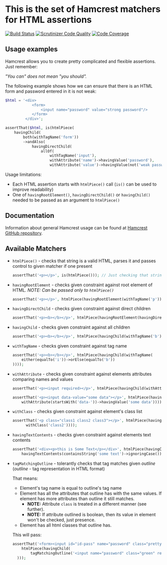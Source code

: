 This is the set of Hamcrest matchers for HTML assertions
========================================================
[![Build Status](https://github.com/wmde/hamcrest-html-matchers/actions/workflows/php.yml/badge.svg)](https://github.com/wmde/hamcrest-html-matchers/actions/workflows/php.yml)
[![Scrutinizer Code Quality](https://scrutinizer-ci.com/g/wmde/hamcrest-html-matchers/badges/quality-score.png?b=master)](https://scrutinizer-ci.com/g/wmde/hamcrest-html-matchers/?branch=master)
[![Code Coverage](https://scrutinizer-ci.com/g/wmde/hamcrest-html-matchers/badges/coverage.png?b=master)](https://scrutinizer-ci.com/g/wmde/hamcrest-html-matchers/?branch=master)

Usage examples
--------------
Hamcrest allows you to create pretty complicated and flexible assertions. Just remember:

*"You can" does not mean "you should".*


The following example shows how we can ensure that there is an HTML form and password entered in it is not weak: 

```php
$html = '<div>
            <form>
                <input name="password" value="strong password"/>
            </form>
         </div>';

assertThat($html, is(htmlPiece(
    havingChild(
        both(withTagName('form'))
        ->andAlso(
            havingDirectChild(
                allOf(
                    withTagName('input'),
                    withAttribute('name')->havingValue('password'),
                    withAttribute('value')->havingValue(not('weak password')))))))));
```
Usage limitations:
  * Each HTML assertion starts with `htmlPiece()` call (`is()` can be used to improve readability)
  * One of `havingRootElement()`, `havingDirectChild()` or `havingChild()` needed to be passed as an argument to `htmlPiece()`

Documentation
-------------
Information about general Hamcrest usage can be found at [Hamcrest GitHub repository](https://github.com/hamcrest/hamcrest-php).


Available Matchers
------------------
* `htmlPiece()` - checks that string is a valid HTML, parses it and passes control to given matcher if one present
    ```php
    assertThat('<p></p>', is(htmlPiece())); // Just checking that string is a valid piece of HTML
    ```
* `havingRootElement` - checks given constraint against root element of HTML. *NOTE: Can be passed only to `htmlPiece()`*
    ```php
    assertThat('<p></p>', htmlPiece(havingRootElement(withTagName('p'))));
    ```

* `havingDirectChild` - checks given constraint against direct children 
    ```php
    assertThat('<p><b></b></p>', htmlPiece(havingRootElement(havingDirectChild(withTagName('b')))));
    ```

* `havingChild` - checks given constraint against all children 
    ```php
    assertThat('<p><b></b></p>', htmlPiece(havingChild(withTagName('b'))));
    ```

* `withTagName` - checks given constraint against tag name
    ```php
    assertThat('<p><b></b></p>', htmlPiece(havingChild(withTagName(
        either(equalTo('i'))->orElse(equalTo('b'))
    ))));
    ```

* `withAttribute` - checks given constraint against elements attributes comparing names and values
    ```php
    assertThat('<p><input required></p>', htmlPiece(havingChild(withAttribute('required'))));
    ```
    ```php
    assertThat('<p><input data-value="some data"></p>', htmlPiece(havingChild(
        withAttribute(startsWith('data-'))->havingValue('some data'))));
    ```
    
* `withClass` - checks given constraint against element's class list
  ```php
  assertThat('<p class="class1 class2 class3"></p>', htmlPiece(havingChild(
        withClass('class2'))));
  ```

* `havingTextContents` - checks given constraint against elements text contents
    ```php
    assertThat('<div><p>this is Some Text</p></div>', htmlPiece(havingChild(
        havingTextContents(containsString('some text')->ignoringCase()))));
    ```

* `tagMatchingOutline` - tolerantly checks that tag matches given *outline* (*outline* - tag representation in HTML format)

  That means:
    * Element's tag name is equal to outline's tag name
    * Element has all the attributes that outline has with the same values. If element has more attributes than outline it still matches. 
      * **NOTE:** Attribute `class` is treated in a different manner (see further). 
      * **NOTE:** If attribute outlined is boolean, then its value in element won't be checked, just presence.
    * Element has all html classes that outline has.
    
  This will pass:
  ```php
  assertThat('<form><input id="id-pass" name="password" class="pretty green" required="required"></form>', 
      htmlPiece(havingChild(
          tagMatchingOutline('<input name="password" class="green" required>')
    )));
  ```
